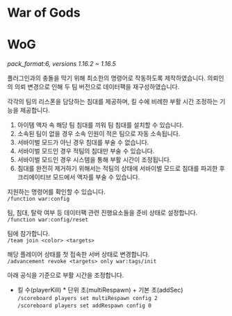 # War of Gods
# WoG
*pack_format:6, versions 1.16.2 ~ 1.16.5*

플러그인과의 충돌을 막기 위해 최소한의 명령어로 작동하도록 제작하였습니다.
의뢰인의 의뢰 변경으로 인해 두 팀 버전으로 데이터팩을 재구성하였습니다.

각각의 팀의 리스폰을 담당하는 침대를 제공하며, 킬 수에 비례한 부활 시간 조정하는 기능을 제공합니다.

1. 아이템 액자 속 해당 팀 침대를 끼워 팀 침대를 설치할 수 있습니다.
2. 소속된 팀이 없을 경우 소속 인원이 적은 팀으로 자동 소속됩니다.
3. 서바이벌 모드가 아닌 경우 침대를 부술 수 없습니다.
4. 서바이벌 모드인 경우 적팀의 침대만 부술 수 있습니다.
5. 서바이벌 모드인 경우 시스템을 통해 부활 시간이 조정됩니다.
6. 침대를 완전히 제거하기 위해서는 적팀의 상태에 서바이벌 모드로 침대를 파괴한 후 크리에이티브 모드에서 액자를 부술 수 있습니다.

지원하는 명령어를 확인할 수 있습니다.  
`/function war:config`

팀, 침대, 탈락 여부 등 데이터팩 관련 진행요소들을 준비 상태로 설정합니다.  
`/function war:config/reset`

팀에 참가합니다.  
`/team join <color> <targets>`  

해당 플레이어 상태를 첫 접속한 서버 상태로 변경합니다.  
`/advancement revoke <targets> only war:tags/init`

아래 공식을 기준으로 부활 시간을 조정합니다.  
* 킬 수(playerKill) * 단위 초(multiRespawn) + 기본 초(addSec)  
`/scoreboard players set multiRespawn config 2`  
`/scoreboard players set addRespawn config 0`  
